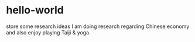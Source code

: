 # hello-world
store some research ideas
I am doing research regarding Chinese economy and also enjoy playing Taiji & yoga. 
